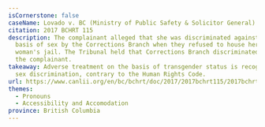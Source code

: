 ```yaml
---
isCornerstone: false
caseName: Lovado v. BC (Ministry of Public Safety & Solicitor General)
citation: 2017 BCHRT 115
description: The complainant alleged that she was discriminated against on the
  basis of sex by the Corrections Branch when they refused to house her in a
  woman's jail. The Tribunal held that Corrections Branch discriminated against
  the complainant.
takeaway: Adverse treatment on the basis of transgender status is recognized as
  sex discrimination, contrary to the Human Rights Code.
url: https://www.canlii.org/en/bc/bchrt/doc/2017/2017bchrt115/2017bchrt115.html?searchUrlHash=AAAAAQAiZ2VuZGVyIGlkZW50aXR5LCBnZW5kZXIgZXhwcmVzc2lvbgAAAAAB&resultIndex=15
themes:
  - Pronouns
  - Accessibility and Accomodation
province: British Columbia
---
```

